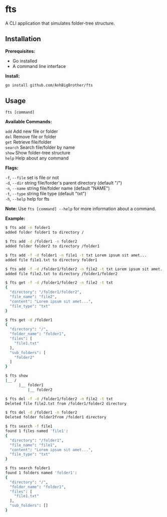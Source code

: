# fts

A CLI application that simulates folder-tree structure.

## Installation

**Prerequisites:**

- Go installed
- A command line interface

**Install:**

```bash
go install github.com/AnhBigBrother/fts
```

## Usage

`fts [command]`

**Available Commands:**

`add` Add new file or folder  
`del` Remove file or folder  
`get` Retrieve file/folder  
`search` Search file/folder by name  
`show` Show folder-tree structure  
`help` Help about any command  

**Flags:**

`-f`, `--file` set is file or not  
`-d`, `--dir` string file/forder's parent directory (default "/")  
`-n`, `--name` string file/folder name (default "NAME")  
`-t`, `--type` string file type (default "txt")  
`-h`, `--help` help for fts  

**Note:** Use `fts [command] --help` for more information about a command.

**Example:**

```bash
$ fts add -n folder1
added folder folder1 to directory /

$ fts add -d /folder1 -n folder2
added folder folder2 to directory /folder1

$ fts add -f -d folder1 -n file1 -t txt Lorem ipsum sit amet...
added file file1.txt to directory folder1

$ fts add -f -d /folder1/folder2 -n file2 -t txt Lorem ipsum sit amet...
added file file2.txt to directory /folder1/folder2

$ fts get -f -d /folder1/folder2 -n file2 -t txt
{
  "directory": "/folder1/folder2",
  "file_name": "file2",
  "content": "Lorem ipsum sit amet...",
  "file_type": "txt"
}

$ fts get -d /folder1
{
  "directory": "/",
  "folder_name": "folder1",
  "files": [
    "file1.txt"
  ],
  "sub_folders": [
    "folder2"
  ]
}

$ fts show
|__ /
      |__ folder1
          |__ folder2

$ fts del -f -d /folder1/folder2 -n file2 -t txt
Deleted file file2.txt from /folder1/folder2 directory

$ fts del -d /folder1 -n folder2
Deleted folder folder2from /folder1 directory

$ fts search -f file1
found 1 files named 'file1':
{
  "directory": "/folder1",
  "file_name": "file1",
  "content": "Lorem ipsum sit amet...",
  "file_type": "txt"
}

$ fts search folder1
found 1 folders named 'folder1':
{
  "directory": "/",
  "folder_name": "folder1",
  "files": [
    "file1.txt"
  ],
  "sub_folders": []
}
```

